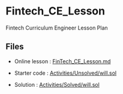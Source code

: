 # Fintech_CE_Lesson

Fintech Curriculum Engineer Lesson Plan

## Files

* Online lesson : [FinTech_CE_Lesson.md](Fintech_CE_Lesson.md)

* Starter code : [Activities/Unsolved/will.sol](Activities/Unsolved/will.sol)

* Solution : [Activities/Solved/will.sol](Activities/Solved/will.sol)
